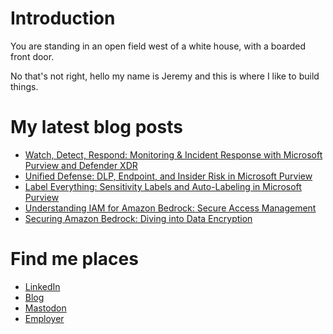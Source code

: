 # Introduction
You are standing in an open field west of a white house, with a boarded front door. 

No that's not right, hello my name is Jeremy and this is where I like to build things.

# My latest blog posts
<!-- BLOG-POST-LIST:START -->
- [Watch, Detect, Respond: Monitoring &amp; Incident Response with Microsoft Purview and Defender XDR](https://blog.heliobright.io/2025/04/03/microsoft-purview-xdr/?utm_source=rss&utm_medium=rss&utm_campaign=microsoft-purview-xdr)
- [Unified Defense: DLP, Endpoint, and Insider Risk in Microsoft Purview](https://blog.heliobright.io/2025/04/02/microsoft-purview-unified-defense/?utm_source=rss&utm_medium=rss&utm_campaign=microsoft-purview-unified-defense)
- [Label Everything: Sensitivity Labels and Auto-Labeling in Microsoft Purview](https://blog.heliobright.io/2025/04/01/microsoft-purview-labels/?utm_source=rss&utm_medium=rss&utm_campaign=microsoft-purview-labels)
- [Understanding IAM for Amazon Bedrock: Secure Access Management](https://blog.heliobright.io/2025/03/21/securing-amazon-bedrock-iam/?utm_source=rss&utm_medium=rss&utm_campaign=securing-amazon-bedrock-iam)
- [Securing Amazon Bedrock: Diving into Data Encryption](https://blog.heliobright.io/2025/01/21/securing-amazon-bedrock-data-encryption/?utm_source=rss&utm_medium=rss&utm_campaign=securing-amazon-bedrock-data-encryption)
<!-- BLOG-POST-LIST:END -->

# Find me places
* [LinkedIn](https://www.linkedin.com/in/jsredmond/)
* [Blog](https://blog.heliobright.io/)
* [Mastodon](https://infosec.exchange/@jredmond)
* [Employer](https://heliobright.io/)
